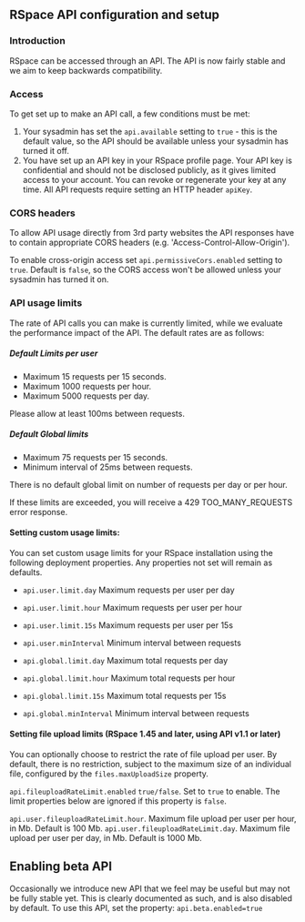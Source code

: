 ## RSpace API configuration and setup

### Introduction

 RSpace can be accessed through an API. The API is now fairly stable and we aim to keep 
 backwards compatibility.
 
### Access

To get set up to make an API call, a few conditions must be met:
1. Your sysadmin has set the `api.available` setting to `true` - this is the default
   value, so the API should be available unless your sysadmin has turned it off.
2. You have set up an API key in your RSpace profile page. Your API key is
   confidential and should not be disclosed publicly, as it gives limited access
   to your account. You can revoke or regenerate your key at any time. All API
   requests require setting an HTTP header `apiKey`.

### CORS headers

To allow API usage directly from 3rd party websites the API responses have
to contain appropriate CORS headers (e.g. 'Access-Control-Allow-Origin').

To enable cross-origin access set `api.permissiveCors.enabled` setting 
to `true`. Default is `false`, so the CORS access won't be allowed unless 
your sysadmin has turned it on.

### API usage limits

The rate of API calls you can make is currently limited, while we evaluate
the performance impact of the API. The default rates are as follows:

##### Default Limits per user

- Maximum 15 requests per 15 seconds.
- Maximum 1000 requests per hour.
- Maximum 5000 requests per day.

Please allow at least 100ms between requests.

##### Default Global limits

- Maximum 75 requests per 15 seconds.
- Minimum interval of 25ms between requests.

There is no default global limit on number of requests per day or per hour.

If these limits are exceeded, you will receive a 429 TOO\_MANY\_REQUESTS error response.

#### Setting custom usage limits:

You can set custom usage limits for your RSpace installation using the
following deployment properties. Any properties not set will remain as defaults.
 
- `api.user.limit.day` Maximum requests per user per day
- `api.user.limit.hour` Maximum requests per user per hour
- `api.user.limit.15s` Maximum requests per user per 15s
- `api.user.minInterval` Minimum interval between requests


- `api.global.limit.day` Maximum total requests per day
- `api.global.limit.hour` Maximum total requests per hour
- `api.global.limit.15s` Maximum total requests per 15s
- `api.global.minInterval` Minimum interval between requests

#### Setting file upload limits (RSpace 1.45 and later, using API v1.1 or later)

You can optionally choose to restrict the rate of file upload per user.
By default, there is no restriction, subject to the maximum size of an
individual file, configured by the `files.maxUploadSize` property.

`api.fileuploadRateLimit.enabled` `true/false`. Set to `true` to enable.
The limit properties below are ignored if this property is `false`.

`api.user.fileuploadRateLimit.hour`. Maximum file upload per user per hour,
in Mb. Default is 100 Mb.
`api.user.fileuploadRateLimit.day`. Maximum file upload per user per day,
in Mb. Default is 1000 Mb.

## Enabling beta API

Occasionally we introduce new API that we feel may be useful but may not be
fully stable yet. This is clearly documented as such, and is also disabled
by default. To use this API, set the property: `api.beta.enabled=true`
